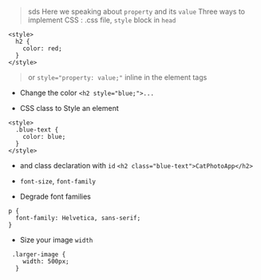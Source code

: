 > sds
> Here we speaking about `property` and its `value`
> Three ways to implement CSS : .css file, 
> `style` block in `head` 
```
<style>
  h2 {
    color: red;
  }
</style>
```
> or `style="property: value;"` inline in the element tags

- Change the color 
`<h2 style="blue;">...`

- CSS class to Style an element
```
<style>
  .blue-text {
    color: blue;
  }
</style>
```
- and class declaration with `id`
`<h2 class="blue-text">CatPhotoApp</h2>`

- `font-size`, `font-family`

- Degrade font families
```
p {
  font-family: Helvetica, sans-serif;
}
```

- Size your image `width`
```
 .larger-image {
    width: 500px;
  }
```



